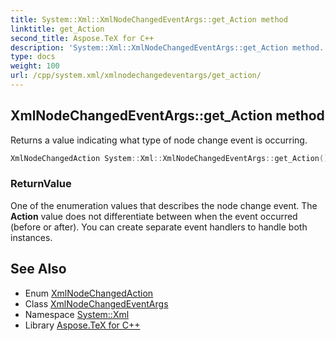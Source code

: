 ```yaml
---
title: System::Xml::XmlNodeChangedEventArgs::get_Action method
linktitle: get_Action
second_title: Aspose.TeX for C++
description: 'System::Xml::XmlNodeChangedEventArgs::get_Action method. Returns a value indicating what type of node change event is occurring in C++.'
type: docs
weight: 100
url: /cpp/system.xml/xmlnodechangedeventargs/get_action/
---
```

## XmlNodeChangedEventArgs::get_Action method


Returns a value indicating what type of node change event is occurring.

```cpp
XmlNodeChangedAction System::Xml::XmlNodeChangedEventArgs::get_Action()
```


### ReturnValue

One of the enumeration values that describes the node change event. The **Action** value does not differentiate between when the event occurred (before or after). You can create separate event handlers to handle both instances.

## See Also

* Enum [XmlNodeChangedAction](../../xmlnodechangedaction/)
* Class [XmlNodeChangedEventArgs](../)
* Namespace [System::Xml](../../)
* Library [Aspose.TeX for C++](../../../)
